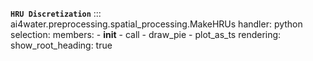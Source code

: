 

**`HRU Discretization`**
::: ai4water.preprocessing.spatial_processing.MakeHRUs
    handler: python
    selection:
        members:
            - __init__
            - call
            - draw_pie
            - plot_as_ts
    rendering:
        show_root_heading: true